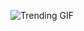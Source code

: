 
<!-- GIF_SECTION -->
![Trending GIF](https://media4.giphy.com/media/v1.Y2lkPThiYjIxNzcybmx1djI3ZDZ6bnZ6aHc0YmYxdXNyNXN1dTNyNXMzOGR5dXBsYXd5cSZlcD12MV9naWZzX3NlYXJjaCZjdD1n/HPeLSXWtdnUzK/giphy.gif)
<!-- END_GIF_SECTION -->
